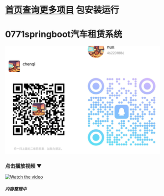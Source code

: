 # [首页查询更多项目](https://github.com/GraduationProject-springboot) 包安装运行


# 0771springboot汽车租赁系统

![picture](https://raw.githubusercontent.com/GraduationProject-springboot/.github/main/img/wx.png)

### 点击播放视频 ▼
[![Watch the video](https://i.sstatic.net/Vp2cE.png)]()


#####   内容整理中  











